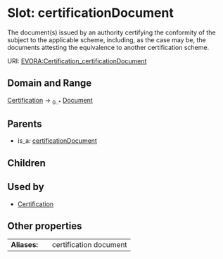 
# Slot: certificationDocument

The document(s) issued by an authority certifying the conformity of the subject to the applicable scheme, including, as the case may be, the documents attesting the equivalence to another certification scheme.

URI: [EVORA:Certification_certificationDocument](https://evora-project.eu/Certification_certificationDocument)


## Domain and Range

[Certification](Certification.md) &#8594;  <sub>0..\*</sub> [Document](Document.md)

## Parents

 *  is_a: [certificationDocument](certificationDocument.md)

## Children


## Used by

 * [Certification](Certification.md)

## Other properties

|  |  |  |
| --- | --- | --- |
| **Aliases:** | | certification document |